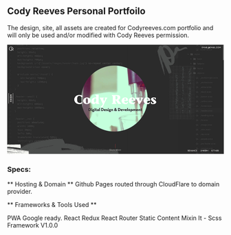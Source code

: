 ## Cody Reeves Personal Portfoilo
The design, site, all assets are created for Codyreeves.com portfolio and will only be used and/or modified with Cody Reeves permission.

![alt text](./public/img/codyreeves-site.png)

### Specs:

** Hosting & Domain **
Github Pages routed through CloudFlare to domain provider.

** Frameworks & Tools Used **

PWA Google ready.
React
Redux
React Router
Static Content
Mixin It - Scss Framework V1.0.0
